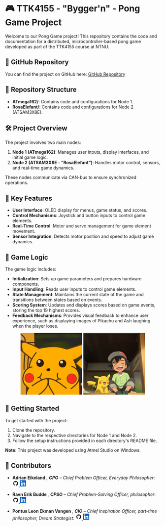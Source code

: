 # 🎮 TTK4155 - "Bygger'n" - Pong Game Project

Welcome to our Pong Game project! This repository contains the code and documentation for a distributed, microcontroller-based pong game developed as part of the TTK4155 course at NTNU.

## 🔗 GitHub Repository

You can find the project on GitHub here: [GitHub Repository](https://github.com/Adriaeik/TTK4155Atmel)

## 📁 Repository Structure

- **ATmega162/**: Contains code and configurations for Node 1.
- **RosaElefant/**: Contains code and configurations for Node 2 (ATSAM3X8E).

## 🛠️ Project Overview

The project involves two main nodes:

1. **Node 1 (ATmega162)**: Manages user inputs, display interfaces, and initial game logic.
2. **Node 2 (ATSAM3X8E - "RosaElefant")**: Handles motor control, sensors, and real-time game dynamics.

These nodes communicate via CAN-bus to ensure synchronized operations.

## 🎯 Key Features

- **User Interface**: OLED display for menus, game status, and scores.
- **Control Mechanisms**: Joystick and button inputs to control game elements.
- **Real-Time Control**: Motor and servo management for game element movement.
- **Sensor Integration**: Detects motor position and speed to adjust game dynamics.

## 🧠 Game Logic

The game logic includes:

- **Initialization**: Sets up game parameters and prepares hardware components.
- **Input Handling**: Reads user inputs to control game elements.
- **State Management**: Maintains the current state of the game and transitions between states based on events.
- **Scoring System**: Updates and displays scores based on game events, storing the top 19 highest scores.
- **Feedback Mechanisms**: Provides visual feedback to enhance user experience, such as displaying images of Pikachu and Ash laughing when the player loses. 

<p align="center">
  <img src="images/pikachu_ler.png" alt="Pikachu ler" width="200" />
  <img src="images/ashOgpikachu_ler.png" alt="Ash og Pikachu ler" width="200" />
</p>


## 🚀 Getting Started

To get started with the project:

1. Clone the repository.
2. Navigate to the respective directories for Node 1 and Node 2.
3. Follow the setup instructions provided in each directory's README file.

**Note**: This project was developed using Atmel Studio on Windows.

## 🤝 Contributors

- **Adrian Eikeland** *, **CPO** – Chief Problem Officer, Everyday Philosopher*: <a href="https://github.com/Adriaeik">
  <img src="images/GitHub.png" alt="" width="20" height="20" />
</a><a href="https://www.linkedin.com/in/adrianvalakereikeland/">
  <img src="images/linkedin-logo.png" alt="" width="20" height="20" />
</a>

- **Ravn Erik Budde** *, **CPSO** – Chief Problem-Solving Officer, philosopher*: <a href="https://github.com/ravnbudde">
  <img src="images/GitHub.png" alt="" width="20" height="20" />
</a><a href="https://www.linkedin.com/in/ravn-erik-budde-040456225/">
  <img src="images/linkedin-logo.png" alt="" width="20" height="20" />
</a>

- **Pontus Leon Ekman Vangen** *, **CIO** – Chief Inspiration Officer, part-time philosopher, Dream Strategist*: <a href="https://github.com/poelekva">
  <img src="images/GitHub.png" alt="" width="20" height="20" />
</a><a href="https://www.linkedin.com/in/pontus-vangen-9baa54224/">
  <img src="images/linkedin-logo.png" alt="" width="20" height="20" />
</a>




 
